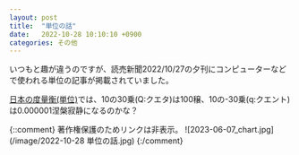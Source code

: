 ```yaml
---
layout: post
title:  "単位の話"
date:   2022-10-28 10:10:10 +0900
categories: その他
---
```

いつもと趣が違うのですが、読売新聞2022/10/27の夕刊にコンピューターなどで使われる単位の記事が掲載されていました。

[日本の度量衡(単位)](https://www.viva-edo.com/tan_i.html)では、10の30乗(Q:クエタ)は100穣、10の-30乗(q:クエント)は0.000001涅槃寂静になるのかな？

{::comment}
著作権保護のためリンクは非表示。
![2023-06-07_chart.jpg](/image/2022-10-28 単位の話.jpg)
{:/comment}
